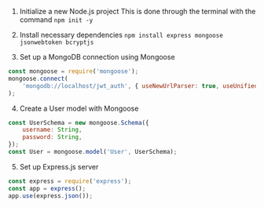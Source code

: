 1. Initialize a new Node.js project
This is done through the terminal with the command `npm init -y`

2. Install necessary dependencies
`npm install express mongoose jsonwebtoken bcryptjs`

3. Set up a MongoDB connection using Mongoose

```js
const mongoose = require('mongoose');
mongoose.connect(
    'mongodb://localhost/jwt_auth', { useNewUrlParser: true, useUnifiedTopology: true }
);
```

4. Create a User model with Mongoose
```js
const UserSchema = new mongoose.Schema({
    username: String,
    password: String,
});
const User = mongoose.model('User', UserSchema);
```

5. Set up Express.js server
```js
const express = require('express');
const app = express();
app.use(express.json());
```
